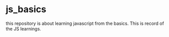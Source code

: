# js_basics
this repository is about learning javascript from the basics. This is record of the JS learnings.
